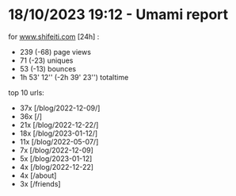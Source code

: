 # 18/10/2023 19:12 - Umami report
for www.shifeiti.com [24h] :

 - 239 (-68) page views
 - 71 (-23) uniques
 - 53 (-13) bounces
 - 1h 53' 12'' (-2h 39' 23'') totaltime


top 10 urls:
 - 37x [/blog/2022-12-09/]
 - 36x [/]
 - 21x [/blog/2022-12-22/]
 - 18x [/blog/2023-01-12/]
 - 11x [/blog/2022-05-07/]
 - 7x [/blog/2022-12-09]
 - 5x [/blog/2023-01-12]
 - 4x [/blog/2022-12-22]
 - 4x [/about]
 - 3x [/friends]


